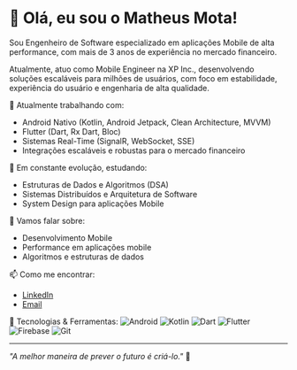 # 👋 Olá, eu sou o Matheus Mota!

Sou Engenheiro de Software especializado em aplicações Mobile de alta performance, com mais de 3 anos de experiência no mercado financeiro.

Atualmente, atuo como Mobile Engineer na XP Inc., desenvolvendo soluções escaláveis para milhões de usuários, com foco em estabilidade, experiência do usuário e engenharia de alta qualidade.

🔭 Atualmente trabalhando com:
- Android Nativo (Kotlin, Android Jetpack, Clean Architecture, MVVM)
- Flutter (Dart, Rx Dart, Bloc)
- Sistemas Real-Time (SignalR, WebSocket, SSE)
- Integrações escaláveis e robustas para o mercado financeiro

🌱 Em constante evolução, estudando:
- Estruturas de Dados e Algoritmos (DSA)
- Sistemas Distribuídos e Arquitetura de Software
- System Design para aplicações Mobile

💬 Vamos falar sobre:
- Desenvolvimento Mobile
- Performance em aplicações mobile
- Algoritmos e estruturas de dados

📫 Como me encontrar:
- [LinkedIn](https://www.linkedin.com/in/matheysmota/)
- [Email](mailto:matheusmotacosta1@gmail.com)

🚀 Tecnologias & Ferramentas:
![Android](https://img.shields.io/badge/Android-3DDC84?style=for-the-badge&logo=android&logoColor=white)
![Kotlin](https://img.shields.io/badge/Kotlin-0095D5?style=for-the-badge&logo=kotlin&logoColor=white)
![Dart](https://img.shields.io/badge/Dart-0175C2?style=for-the-badge&logo=dart&logoColor=white)
![Flutter](https://img.shields.io/badge/Flutter-02569B?style=for-the-badge&logo=flutter&logoColor=white)
![Firebase](https://img.shields.io/badge/Firebase-FFCA28?style=for-the-badge&logo=firebase&logoColor=white)
![Git](https://img.shields.io/badge/Git-F05032?style=for-the-badge&logo=git&logoColor=white)

---
*"A melhor maneira de prever o futuro é criá-lo."* 🚀

